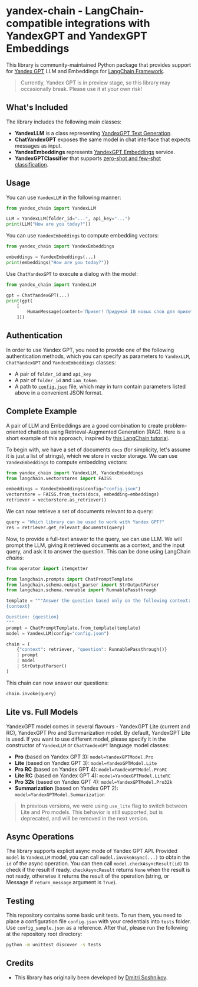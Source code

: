 # yandex-chain - LangChain-compatible integrations with YandexGPT and YandexGPT Embeddings

This library is community-maintained Python package that provides support for [Yandex GPT](https://cloud.yandex.ru/docs/yandexgpt/) LLM and Embeddings for [LangChain Framework](https://www.langchain.com/).

> Currently, Yandex GPT is in preview stage, so this library may occasionally break. Please use it at your own risk!

## What's Included

The library includes the following main classes:

* **YandexLLM** is a class representing [YandexGPT Text Generation](https://cloud.yandex.ru/docs/yandexgpt/api-ref/TextGeneration/).
* **ChatYandexGPT** exposes the same model in chat interface that expects messages as input.
* **YandexEmbeddings** represents [YandexGPT Embeddings](https://cloud.yandex.ru/docs/yandexgpt/api-ref/Embeddings/) service.
* **YandexGPTClassifier** that supports [zero-shot and few-shot classification](https://yandex.cloud/en/docs/foundation-models/concepts/classifier).

## Usage

You can use `YandexLLM` in the following manner:

```python
from yandex_chain import YandexLLM

LLM = YandexLLM(folder_id="...", api_key="...")
print(LLM("How are you today?"))
```

You can use `YandexEmbeddings` to compute embedding vectors:

```python
from yandex_chain import YandexEmbeddings

embeddings = YandexEmbeddings(...)
print(embeddings("How are you today?"))
```

Use `ChatYandexGPT` to execute a dialog with the model:
```python
from yandex_chain import YandexLLM

gpt = ChatYandexGPT(...)
print(gpt(
    [
        HumanMessage(content='Привет! Придумай 10 новых слов для приветствия.')
    ]))

``` 

## Authentication

In order to use Yandex GPT, you need to provide one of the following authentication methods, which you can specify as parameters to `YandexLLM`, `ChatYandexGPT` and `YandexEmbeddings` classes:

* A pair of `folder_id` and `api_key`
* A pair of `folder_id` and `iam_token`
* A path to [`config.json`](tests/config_sample.json) file, which may in turn contain parameters listed above in a convenient JSON format.

## Complete Example

A pair of LLM and Embeddings are a good combination to create problem-oriented chatbots using Retrieval-Augmented Generation (RAG). Here is a short example of this approach, inspired by [this LangChain tutorial](https://python.langchain.com/docs/expression_language/cookbook/retrieval).

To begin with, we have a set of documents `docs` (for simplicity, let's assume it is just a list of strings), which we store in vector storage. We can use `YandexEmbeddings` to compute embedding vectors:

```python
from yandex_chain import YandexLLM, YandexEmbeddings
from langchain.vectorstores import FAISS

embeddings = YandexEmbeddings(config="config.json")
vectorstore = FAISS.from_texts(docs, embedding=embeddings)
retriever = vectorstore.as_retriever()
```

We can now retrieve a set of documents relevant to a query:

```python
query = "Which library can be used to work with Yandex GPT?"
res = retriever.get_relevant_documents(query)
```

Now, to provide a full-text answer to the query, we can use LLM. We will prompt the LLM, giving it retrieved documents as a context, and the input query, and ask it to answer the question. This can be done using LangChain *chains*:

```python
from operator import itemgetter

from langchain.prompts import ChatPromptTemplate
from langchain.schema.output_parser import StrOutputParser
from langchain.schema.runnable import RunnablePassthrough

template = """Answer the question based only on the following context:
{context}

Question: {question}
"""
prompt = ChatPromptTemplate.from_template(template)
model = YandexLLM(config="config.json")

chain = (
    {"context": retriever, "question": RunnablePassthrough()} 
    | prompt 
    | model 
    | StrOutputParser()
)
```

This chain can now answer our questions:
```python
chain.invoke(query)
```

## Lite vs. Full Models

YandexGPT model comes in several flavours - YandexGPT Lite (current and RC), YandexGPT Pro and Summarization model. By default, YandexGPT Lite is used. If you want to use different model, please specify it in the constructor of `YandexLLM` or `ChatYandexGPT` language model classes:
* **Pro** (based on Yandex GPT 3): `model=YandexGPTModel.Pro`
* **Lite** (based on Yandex GPT 3): `model=YandexGPTModel.Lite`
* **Pro RC** (based on Yandex GPT 4): `model=YandexGPTModel.ProRC`
* **Lite RC** (based on Yandex GPT 4): `model=YandexGPTModel.LiteRC`
* **Pro 32k** (based on Yandex GPT 4): `model=YandexGPTModel.Pro32k`
* **Summarization** (based on Yandex GPT 2): `model=YandexGPTModel.Summarization`

> In previous versions, we were using `use_lite` flag to switch between Lite and Pro models. This behavior is still supported, but is deprecated, and will be removed in the next version.

## Async Operations

The library supports explicit async mode of Yandex GPT API. Provided `model` is `YandexLLM` model,
you can call `model.invokeAsync(...)` to obtain the `id` of the async operation. You can then call `model.checkAsyncResult(id)` to check if the result if ready. `checkAsyncResult` returns `None` when the result is not ready, otherwise it returns the result of the operation (string, or Message if `return_message` argument is `True`).

## Testing

This repository contains some basic unit tests. To run them, you need to place a configuration file `config.json` with your credentials into `tests` folder. Use `config_sample.json` as a reference. After that, please run the following at the repository root directory:

```bash
python -m unittest discover -s tests
```

## Credits

* This library has originally been developed by [Dmitri Soshnikov](https://soshnikov.com).